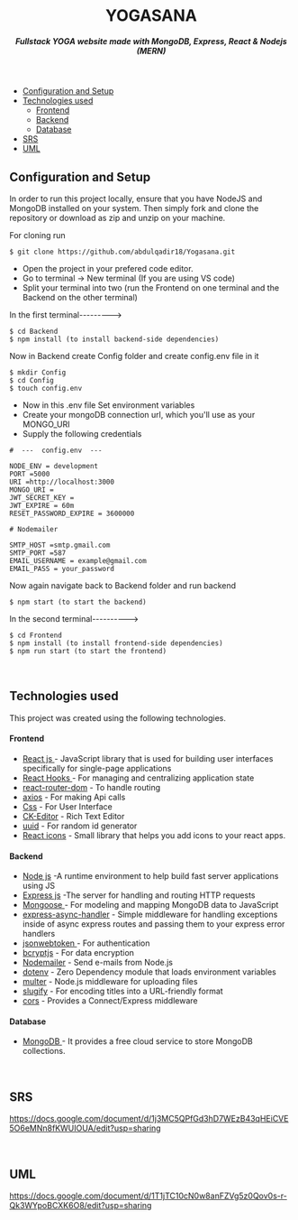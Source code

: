 <H1 align ="center" > YOGASANA  </h1>
<h5  align ="center"> 
Fullstack YOGA website made with MongoDB, Express, React & Nodejs (MERN) </h5>
<br/>

  * [Configuration and Setup](#configuration-and-setup)
  * [Technologies used](#technologies-used)
      - [Frontend](#frontend)
      - [Backend](#backend)
      - [Database](#database)
  * [SRS](#srs)
  * [UML](#uml)
  



## Configuration and Setup

In order to run this project locally, ensure that you have NodeJS and MongoDB installed on your system. Then simply fork and clone the repository or download as zip and unzip on your machine.

For cloning run

```
$ git clone https://github.com/abdulqadir18/Yogasana.git
```

- Open the project in your prefered code editor.
- Go to terminal -> New terminal (If you are using VS code)
- Split your terminal into two (run the Frontend on one terminal and the Backend on the other terminal)

In the first terminal--------->

```
$ cd Backend
$ npm install (to install backend-side dependencies)
```

Now in Backend create Config folder and create config.env file in it

```
$ mkdir Config
$ cd Config
$ touch config.env
```
- Now in this .env file Set environment variables
- Create your mongoDB connection url, which you'll use as your MONGO_URI
- Supply the following credentials

```
#  ---  config.env  ---

NODE_ENV = development
PORT =5000
URI =http://localhost:3000
MONGO_URI =
JWT_SECRET_KEY = 
JWT_EXPIRE = 60m
RESET_PASSWORD_EXPIRE = 3600000 

# Nodemailer

SMTP_HOST =smtp.gmail.com
SMTP_PORT =587
EMAIL_USERNAME = example@gmail.com
EMAIL_PASS = your_password
```

Now again navigate back to Backend folder and run backend

```
$ npm start (to start the backend)
```

In the second terminal---------->

```
$ cd Frontend
$ npm install (to install frontend-side dependencies)
$ npm run start (to start the frontend)
```

<br/>

##  Technologies used

This project was created using the following technologies.

####  Frontend 

- [React js ](https://www.npmjs.com/package/react) - JavaScript library that is used for building user interfaces specifically for single-page applications
- [React Hooks  ](https://reactjs.org/docs/hooks-intro.html) - For managing and centralizing application state
- [react-router-dom](https://www.npmjs.com/package/react-router-dom) - To handle routing
- [axios](https://www.npmjs.com/package/axios) - For making Api calls
- [Css](https://developer.mozilla.org/en-US/docs/Web/CSS) - For User Interface
- [CK-Editor](https://ckeditor.com/docs/ckeditor5/latest/builds/guides/integration/frameworks/react.html) - Rich Text Editor 
- [uuid](https://www.npmjs.com/package/uuid) - For random id generator
- [React icons](https://react-icons.github.io/react-icons/) -
 Small library that helps you add icons  to your react apps.


####  Backend 


- [Node js](https://nodejs.org/en/) -A runtime environment to help build fast server applications using JS
- [Express js](https://www.npmjs.com/package/express) -The server for handling and routing HTTP requests
- [Mongoose  ](https://reactjs.org/docs/hooks-intro.html) - For modeling and mapping MongoDB data to JavaScript
- [express-async-handler](https://react-icons.github.io/react-icons/) - Simple middleware for handling exceptions inside of async express routes and passing them to your express error handlers 
- [jsonwebtoken  ](https://reactjs.org/docs/hooks-intro.html) - For authentication
- [bcryptjs](https://www.npmjs.com/package/react-router-dom) - For data encryption
- [Nodemailer](https://www.npmjs.com/package/axios) - Send e-mails from Node.js
- [dotenv](https://developer.mozilla.org/en-US/docs/Web/CSS) - Zero Dependency module that loads environment variables
- [multer](https://ckeditor.com/docs/ckeditor5/latest/builds/guides/integration/frameworks/react.html) - Node.js middleware for uploading files 
- [slugify](https://www.npmjs.com/package/uuid) - For encoding titles into a URL-friendly format
- [cors](https://www.npmjs.com/package/uuid) - Provides a Connect/Express middleware


####  Database 

 - [MongoDB ](https://www.npmjs.com/package/uuid) - It provides a free cloud service to store MongoDB collections.
 

<br>

## SRS
https://docs.google.com/document/d/1j3MC5QPfGd3hD7WEzB43qHEiCVE5O6eMNn8fKWUIOUA/edit?usp=sharing

<br>

## UML
https://docs.google.com/document/d/1T1jTC10cN0w8anFZVg5z0Qov0s-r-Qk3WYpoBCXK6O8/edit?usp=sharing

